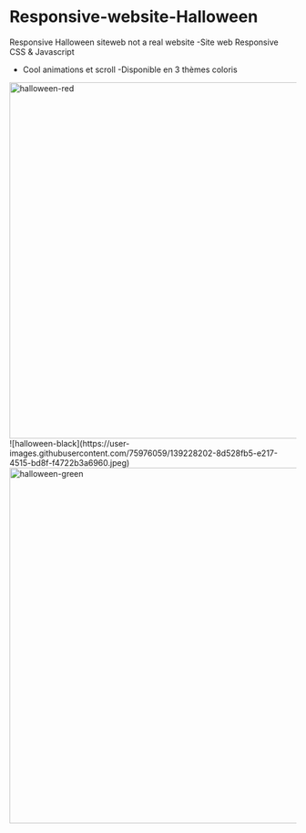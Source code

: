 # Responsive-website-Halloween
Responsive Halloween siteweb not a real website
-Site web Responsive CSS & Javascript
- Cool animations et scroll
-Disponible en 3 thèmes coloris
<img width="624" alt="halloween-red" src="https://user-images.githubusercontent.com/75976059/139228182-7e93feea-1f2c-4ae1-9e5a-28c93001e51d.PNG">
![halloween-black](https://user-images.githubusercontent.com/75976059/139228202-8d528fb5-e217-4515-bd8f-f4722b3a6960.jpeg)
<img width="623" alt="halloween-green" src="https://user-images.githubusercontent.com/75976059/139228230-d9e42b25-fee4-4b82-8157-4e8bf2390158.PNG">
